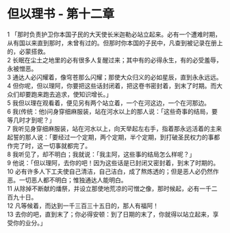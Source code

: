 # 但以理书 - 第十二章
  
 1 「那时负责护卫你本国子民的大天使长米迦勒必站立起来。必有一个遭难时期，从有国以来直到那时，未曾有过的。但那时你本国的子民中，凡查到被记录在册上的，必蒙搭救。  
 2 长眠在尘土之地里的必有很多人复醒过来；其中有的必得永生，有的必受羞辱，永被憎恶。  
 3 通达人必闪耀着，像穹苍那么闪耀；那使大众归义的必如星辰，直到永永远远。  
 4 但你呢，但以理阿，你要把这些话封闭着，把这卷书密封着，到末了时期。而大众们却要跑来跑去追求，使知识增长。」  
 5 我但以理在观看着，便见另有两个站立着，一个在河这边，一个在河那边。  
 6 我(传统：他)问身穿细麻服装，站在河水以上的那人说：「这些奇事的结局，要等几时才到呢？」  
 7 我听见身穿细麻服装，站在河水以上，向天举起左右手，指着那永远活着的主来起誓的那人说：「要经过一个定期，两个定期，半个定期，到打破圣民权力的事都作完了时，这一切事就都完了。  
 8 我听见了，却不明白；我就说：「我主阿，这些事的结局怎么样呢？」  
 9 他说：「但以理阿，去你的吧！因为这些话是已封闭又密封着，到末了时期的。  
 10 必有许多人下工夫使自己清洁，自己洁白，成了熬炼透的；但是恶人必仍然作恶。一切恶人都不明白；惟独通达人能明白。  
 11 从除掉不断献的燔祭，并设立那使地荒凉的可憎之像，那时候起，必有一千二百九十日。  
 12 凡等候着，而达到一千三百三十五日的，那人有福阿！  
 13 去你的吧，直到末了；你必得安顿：到了日期的末了，你就得以站立起来，享受你的业分。」